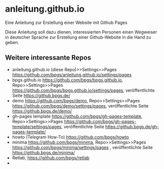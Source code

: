 # anleitung.github.io

Eine Anleitung zur Erstellung einer Website mit Github Pages

Diese Anleitung soll dazu dienen, interessierten Personen einen Wegweiser in deutscher Sprache zur Erstellung einer Github-Website in die Hand zu geben.

## Weitere interessante Repos

* anleitung.github.io (diese Repo)>>Settings>>Pages <https://github.com/bpgs/anleitung.github.io/settings/pages>
* bpgs.github.io <https://github.com/bpgs/bpgs.github.io>, Repo>>Settings>>Pages <https://github.com/bpgs/bpgs.github.io/settings/pages>, veröffentlichte Seite <https://github.bpgs.de/>
* demo <https://github.com/bpgs/demo>, Repo>>Settings>>Pages <https://github.com/bpgs/demo/settings/pages>, veröffentlichte Seite <https://github.bpgs.de/demo/>
* gh-pages template <https://github.com/bpgs/gh-pages-template>,  Repo>>Settings>>Pages <https://github.com/bpgs/gh-pages-template/settings/pages>,  veröffentlichte Seite <https://github.bpgs.de/gh-pages-template/>
* howto (Telegram How-To) <https://github.com/bpgs/howto>
* minima <https://github.com/bpgs/minima>,  Repo>>Settings>>Pages <https://github.com/bpgs/minima/settings/pages> ,  veröffentlichte Seite <https://github.bpgs.de/minima/>
* Retlab, <https://github.com/bpgs/retlab>
* 

